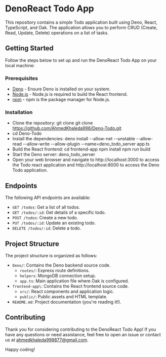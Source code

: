 # DenoReact Todo App

This repository contains a simple Todo application built using Deno, React, TypeScript, and Oak. The application allows you to perform CRUD (Create, Read, Update, Delete) operations on a list of tasks.

## Getting Started

Follow the steps below to set up and run the DenoReact Todo App on your local machine:

### Prerequisites

- [Deno](https://deno.land/#installation) - Ensure Deno is installed on your system.
- [Node.js](https://nodejs.org/) - Node.js is required to build the React frontend.
- [npm](https://www.npmjs.com/) - npm is the package manager for Node.js.

### Installation

- Clone the repository: git clone git clone https://github.com/AhmedKhaleda998/Deno-Todo.git
- cd Deno-Todo
- Install the dependencies: deno install --allow-net --unstable --allow-read --allow-write --allow-plugin --name=deno_todo_server app.ts
- Build the React frontend: cd frontend-app npm install npm run build
- Start the Deno server: deno_todo_server
- Open your web browser and navigate to http://localhost:3000 to access the Todo react application and http://localhost:8000 to access the Deno Todo application.

## Endpoints

The following API endpoints are available:

- `GET /todos`: Get a list of all todos.
- `GET /todos/:id`: Get details of a specific todo.
- `POST /todos`: Create a new todo.
- `PUT /todos/:id`: Update an existing todo.
- `DELETE /todos/:id`: Delete a todo.

## Project Structure

The project structure is organized as follows:

- `Deno/`: Contains the Deno backend source code.
  - `routes/`: Express route definitions.
  - `helpers`: MongoDB connection setup.
  - `app.ts`: Main application file where Oak is configured.
- `frontend-app\`: Contains the React frontend source code.
  - `src/`: React components and application logic.
  - `public/`: Public assets and HTML template.
- `README.md`: Project documentation (you're reading it!).

## Contributing

Thank you for considering contributing to the DenoReact Todo App! If you have any questions or need assistance, feel free to open an issue or contact us at ahmedkhaleda998877@gmail.com.

Happy coding!